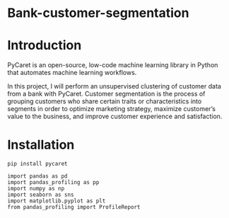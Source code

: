 # Bank-customer-segmentation

# Introduction
PyCaret is an open-source, low-code machine learning library in Python that automates machine learning workflows. 

In this project, I will perform an unsupervised clustering of customer data from a bank with PyCaret. Customer segmentation is the process of grouping customers who share certain traits or characteristics into segments in order to optimize marketing strategy, maximize customer’s value to the business, and improve customer experience and satisfaction.

# Installation
```
pip install pycaret
```
```
import pandas as pd
import pandas_profiling as pp
import numpy as np
import seaborn as sns
import matplotlib.pyplot as plt
from pandas_profiling import ProfileReport
```
